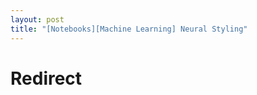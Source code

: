 ```yaml
---
layout: post
title: "[Notebooks][Machine Learning] Neural Styling"
---
```


# Redirect
<script>
window.location.replace("https://github.com/mahatt/notebooks/blob/main/ml/Neural%20Styling.ipynb");
</script>